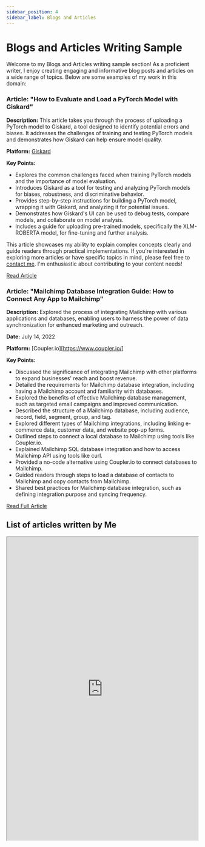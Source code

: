 ```yaml
---
sidebar_position: 4
sidebar_label: Blogs and Articles
---
```


# Blogs and Articles Writing Sample

Welcome to my Blogs and Articles writing sample section! As a proficient writer, I enjoy creating engaging and informative blog posts and articles on a wide range of topics. Below are some examples of my work in this domain:

### Article: "How to Evaluate and Load a PyTorch Model with Giskard"

**Description:** This article takes you through the process of uploading a PyTorch model to Giskard, a tool designed to identify potential errors and biases. It addresses the challenges of training and testing PyTorch models and demonstrates how Giskard can help ensure model quality.

**Platform:** [Giskard](https://www.giskard.ai/)

**Key Points:**

- Explores the common challenges faced when training PyTorch models and the importance of model evaluation.
- Introduces Giskard as a tool for testing and analyzing PyTorch models for biases, robustness, and discriminative behavior.
- Provides step-by-step instructions for building a PyTorch model, wrapping it with Giskard, and analyzing it for potential issues.
- Demonstrates how Giskard's UI can be used to debug tests, compare models, and collaborate on model analysis.
- Includes a guide for uploading pre-trained models, specifically the XLM-ROBERTA model, for fine-tuning and further analysis.

This article showcases my ability to explain complex concepts clearly and guide readers through practical implementations. If you're interested in exploring more articles or have specific topics in mind, please feel free to [contact me](mailto:favourkelvin17@gmail.com). I'm enthusiastic about contributing to your content needs!

[Read Article](https://www.giskard.ai/knowledge/how-to-evaluate-and-load-a-pytorch-model-with-giskard)


### Article: "Mailchimp Database Integration Guide: How to Connect Any App to Mailchimp"

**Description:** Explored the process of integrating Mailchimp with various applications and databases, enabling users to harness the power of data synchronization for enhanced marketing and outreach.

**Date:** July 14, 2022

**Platform:** [Coupler.io][https://www.coupler.io/]

**Key Points:**

- Discussed the significance of integrating Mailchimp with other platforms to expand businesses' reach and boost revenue.
- Detailed the requirements for Mailchimp database integration, including having a Mailchimp account and familiarity with databases.
- Explored the benefits of effective Mailchimp database management, such as targeted email campaigns and improved communication.
- Described the structure of a Mailchimp database, including audience, record, field, segment, group, and tag.
- Explored different types of Mailchimp integrations, including linking e-commerce data, customer data, and website pop-up forms.
- Outlined steps to connect a local database to Mailchimp using tools like Coupler.io.
- Explained Mailchimp SQL database integration and how to access Mailchimp API using tools like curl.
- Provided a no-code alternative using Coupler.io to connect databases to Mailchimp.
- Guided readers through steps to load a database of contacts to Mailchimp and copy contacts from Mailchimp.
- Shared best practices for Mailchimp database integration, such as defining integration purpose and syncing frequency.

[Read Full Article](https://blog.coupler.io/mailchimp-database-integration/)

## List of articles written by Me

<iframe width="100%" height="800" src="https://docs.google.com/spreadsheets/d/e/2PACX-1vSsLD0sxbbF10tnQdE0458OaW8bGE6QdopYTGI8HGSzbsryIEkpy78-bg2jHwLAKTc2cpuPzRRouolE/pubhtml?gid=0&single=true"/>

[View on Gsheets](https://docs.google.com/spreadsheets/d/1bgPWg-X8ON2ugT5Eg2DR4boXtrEIvMxsSNq3uuaJb1U/edit?usp=sharing)

This showcase my ability to deliver insightful and engaging content on various subjects. If you're interested in collaborating on similar projects or would like more details, please feel free to [contact me](mailto:favourkelvin17@gmail.com). I'm excited to contribute to your content needs!